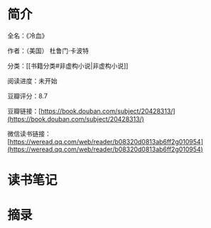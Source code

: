 # 简介

全名：《冷血》

作者：（美国） 杜鲁门·卡波特

分类：[[书籍分类#非虚构小说|非虚构小说]]

阅读进度：未开始

豆瓣评分：8.7

豆瓣链接：[https://book.douban.com/subject/20428313/](https://book.douban.com/subject/20428313/)

微信读书链接：[https://weread.qq.com/web/reader/b08320d0813ab6ff2g010954](https://weread.qq.com/web/reader/b08320d0813ab6ff2g010954)

# 读书笔记



# 摘录


